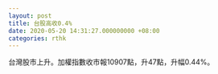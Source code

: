 ```yaml
---
layout: post
title: 台股高收0.4%
date: 2020-05-20 14:31:27.000000000 +08:00
categories: rthk
---
```


台灣股市上升。加權指數收市報10907點，升47點，升幅0.44%。
